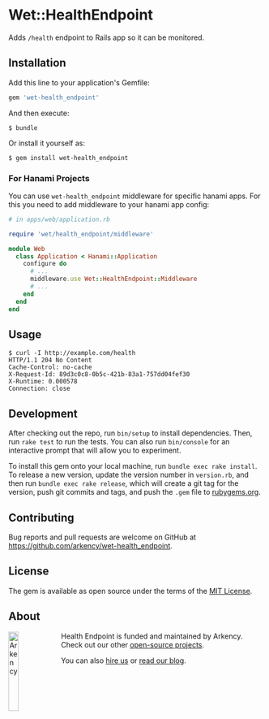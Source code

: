 # Wet::HealthEndpoint

Adds `/health` endpoint to Rails app so it can be monitored.

## Installation

Add this line to your application's Gemfile:

```ruby
gem 'wet-health_endpoint'
```

And then execute:

    $ bundle

Or install it yourself as:

    $ gem install wet-health_endpoint

### For Hanami Projects
You can use `wet-health_endpoint` middleware for specific hanami apps. For this you need to add middleware to your hanami app config:

```ruby
# in apps/web/application.rb

require 'wet/health_endpoint/middleware'

module Web
  class Application < Hanami::Application
    configure do
      # ...
      middleware.use Wet::HealthEndpoint::Middleware
      # ...
    end
  end
end
```

## Usage

```
$ curl -I http://example.com/health
HTTP/1.1 204 No Content
Cache-Control: no-cache
X-Request-Id: 89d3c0c8-0b5c-421b-83a1-757dd04fef30
X-Runtime: 0.000578
Connection: close
```


## Development

After checking out the repo, run `bin/setup` to install dependencies. Then, run `rake test` to run the tests. You can also run `bin/console` for an interactive prompt that will allow you to experiment.

To install this gem onto your local machine, run `bundle exec rake install`. To release a new version, update the version number in `version.rb`, and then run `bundle exec rake release`, which will create a git tag for the version, push git commits and tags, and push the `.gem` file to [rubygems.org](https://rubygems.org).

## Contributing

Bug reports and pull requests are welcome on GitHub at https://github.com/arkency/wet-health_endpoint.

## License

The gem is available as open source under the terms of the [MIT License](http://opensource.org/licenses/MIT).

## About

<img src="http://arkency.com/images/arkency.png" alt="Arkency" width="20%" align="left" />

Health Endpoint is funded and maintained by Arkency. Check out our other [open-source projects](https://github.com/arkency).

You can also [hire us](http://arkency.com) or [read our blog](http://blog.arkency.com).
